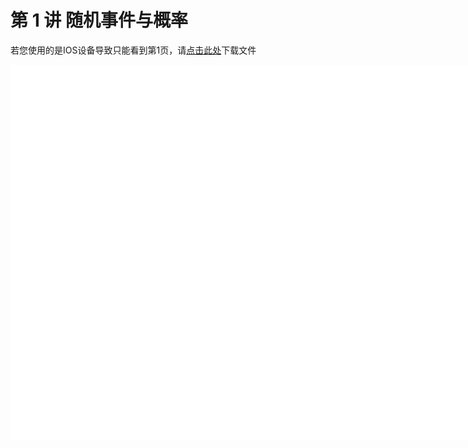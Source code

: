 # 第 1 讲 随机事件与概率

<object data="概率论与数理统计 第 1 讲.pdf" type="application/pdf" width="150%" height="800">
    <p>若您使用的是IOS设备导致只能看到第1页，请<a href="概率论与数理统计 第 1 讲.pdf">点击此处</a>下载文件</p>
    <iframe src="概率论与数理统计 第 1 讲.pdf#navpanes=0" width="500%" height="600" frameborder="0"></iframe>
    
</object>